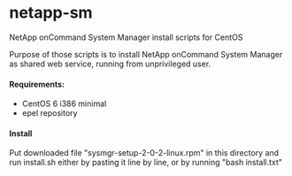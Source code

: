 netapp-sm
=========

NetApp onCommand System Manager install scripts for CentOS

Purpose of those scripts is to install NetApp onCommand System Manager as shared web service, running from unprivileged user.

#### Requirements:
- CentOS 6 i386 minimal
- epel repository

#### Install
Put downloaded file "sysmgr-setup-2-0-2-linux.rpm" in this directory and run install.sh either by pasting it line by line, or by running "bash install.txt"
